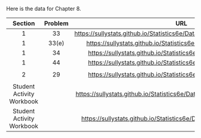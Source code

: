 Here is the data for Chapter 8. 

|Section|Problem|URL|
|:---:|:---:|:---:|
|1|33|<a>https://sullystats.github.io/Statistics6e/Data/Chapter8/Tornadoes_2017.csv</a><br/>|
|1|33(e)|<a>https://sullystats.github.io/Statistics6e/Data/Chapter8/8_1_33e.csv</a><br/>|
|1|34|<a>https://sullystats.github.io/Statistics6e/Data/Chapter8/8_1_34.csv</a><br/>|
|1|44|<a>https://sullystats.github.io/Statistics6e/Data/Chapter8/8_1_44.csv</a><br/>|
| | |
|2|29|<a>https://sullystats.github.io/Statistics6e/Data/Chapter8/8_2_29.csv</a><br/>|
| | |
|Student Activity Workbook| |<a>https://sullystats.github.io/Statistics6e/Data/Chapter8/HomeRun_2018.csv</a><br/>|
|Student Activity Workbook| |<a>https://sullystats.github.io/Statistics6e/Data/Chapter8/ChicagoTaxi.csv</a><br/>|
